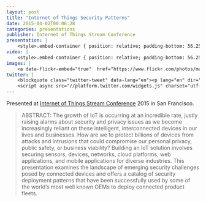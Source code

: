 ```yaml
---
layout: post
title: "Internet of Things Security Patterns"
date: 2015-04-02T00:06:28
categories: presentations
publisher: Internet of Things Stream Conference
presentation: |
    <style>.embed-container { position: relative; padding-bottom: 56.25%; height: 0; overflow: hidden; max-width: 100%; } .embed-container iframe, .embed-container object, .embed-container embed { position: absolute; top: 0; left: 0; width: 100%; height: 100%; }</style><div class='embed-container'><iframe src='//www.slideshare.net/slideshow/embed_code/key/riRg7rkWZvHGV' width='595' height='485' frameborder='0' marginwidth='0' marginheight='0' scrolling='no' style='border:1px solid #CCC; border-width:1px; margin-bottom:5px; max-width: 100%;' allowfullscreen> </iframe> <div style='margin-bottom:5px'> <strong> <a href='//www.slideshare.net/MarkBenson5/internet-of-things-security-patterns' title='Internet of Things Security Patterns' target='_blank'>Internet of Things Security Patterns</a> </strong> from <strong><a target='_blank' href='//www.slideshare.net/MarkBenson5'>Mark Benson</a></strong> </div></div>
video: |
    <style>.embed-container { position: relative; padding-bottom: 56.25%; height: 0; overflow: hidden; max-width: 100%; } .embed-container iframe, .embed-container object, .embed-container embed { position: absolute; top: 0; left: 0; width: 100%; height: 100%; }</style><div class='embed-container'><iframe src='https://player.vimeo.com/video/130156018' frameborder='0' webkitAllowFullScreen mozallowfullscreen allowFullScreen></iframe></div>
images: |
    <a data-flickr-embed="true"  href="https://www.flickr.com/photos/markbenson/albums/72157678271168186" title="2015 IoT Stream Con in San Francisco"><img src="https://c7.staticflickr.com/6/5606/31768288622_41c25e994c_z.jpg" width="534" height="640" alt="2015 IoT Stream Con in San Francisco"></a><script async src="//embedr.flickr.com/assets/client-code.js" charset="utf-8"></script>
twitter: |
    <blockquote class="twitter-tweet" data-lang="en"><p lang="en" dir="ltr">I get lots of head nods on this IoT slide. I think it&#39;s because west coast nerds respect east coast street economics. <a href="http://t.co/Lh6Y6EgnOv">pic.twitter.com/Lh6Y6EgnOv</a></p>&mdash; Mark Benson (@markbenson) <a href="https://twitter.com/markbenson/status/596437947982962688">May 7, 2015</a></blockquote>
    <script async src="//platform.twitter.com/widgets.js" charset="utf-8"></script>
---
```


Presented at [Internet of Things Stream Conference](http://www.streamconf.com/) 2015 in San Francisco.

> ABSTRACT: The growth of IoT is occurring at an incredible rate, justly raising alarms about security and privacy issues as we become increasingly reliant on these intelligent, interconnected devices in our lives and businesses. How are we to protect billions of devices from attacks and intrusions that could compromise our personal privacy, public safety, or business viability? Building an IoT solution involves securing sensors, devices, networks, cloud platforms, web applications, and mobile applications for diverse industries. This presentation examines the landscape of emerging security challenges posed by connected devices and offers a catalog of security deployment patterns that have been successfully used by some of the world’s most well known OEMs to deploy connected product fleets.

